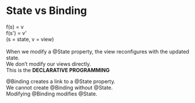 # State vs Binding

f(s) = v</br> 
f(s') = v'</br>
(s = state, v = view)</br>
</br>
When we modify a @State property, the view reconfigures with the updated state.</br>
We don’t modify our views directly.</br>
This is the <b>DECLARATIVE PROGRAMMING</b>

@Binding creates a link to a @State property.</br>
We cannot create @Binding without @State.</br>
Modifying @Binding modifies @State.</br>

